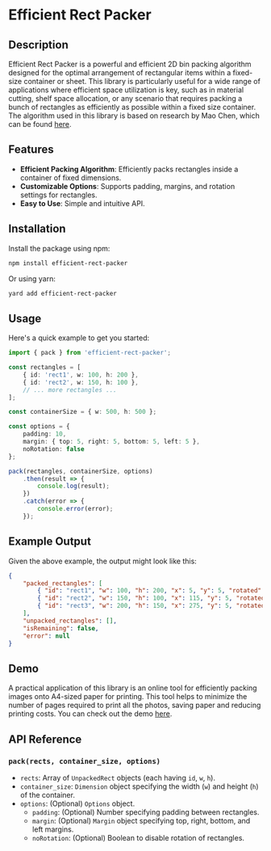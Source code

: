# Efficient Rect Packer

## Description

Efficient Rect Packer is a powerful and efficient 2D bin packing algorithm designed for the optimal arrangement of rectangular items within a fixed-size container or sheet. This library is particularly useful for a wide range of applications where efficient space utilization is key, such as in material cutting, shelf space allocation, or any scenario that requires packing a bunch of rectangles as efficiently as possible within a fixed size container. The algorithm used in this library is based on research by Mao Chen, which can be found [here](https://www.intechopen.com/chapters/5850).

## Features

- **Efficient Packing Algorithm**: Efficiently packs rectangles inside a container of fixed dimensions. 
- **Customizable Options**: Supports padding, margins, and rotation settings for rectangles.
- **Easy to Use**: Simple and intuitive API.

## Installation

Install the package using npm:
```bash
npm install efficient-rect-packer
```
Or using yarn:
```bash
yard add efficient-rect-packer
```

## Usage
Here's a quick example to get you started:

```ts
import { pack } from 'efficient-rect-packer';

const rectangles = [
    { id: 'rect1', w: 100, h: 200 },
    { id: 'rect2', w: 150, h: 100 },
    // ... more rectangles ...
];

const containerSize = { w: 500, h: 500 };

const options = {
    padding: 10,
    margin: { top: 5, right: 5, bottom: 5, left: 5 },
    noRotation: false
};

pack(rectangles, containerSize, options)
    .then(result => {
        console.log(result);
    })
    .catch(error => {
        console.error(error);
    });

```

## Example Output
Given the above example, the output might look like this:
```json
{
    "packed_rectangles": [
        { "id": "rect1", "w": 100, "h": 200, "x": 5, "y": 5, "rotated": false },
        { "id": "rect2", "w": 150, "h": 100, "x": 115, "y": 5, "rotated": true },
        { "id": "rect3", "w": 200, "h": 150, "x": 275, "y": 5, "rotated": false }
    ],
    "unpacked_rectangles": [],
    "isRemaining": false,
    "error": null
}
```

## Demo
A practical application of this library is an online tool for efficiently packing images onto A4-sized paper for printing. This tool helps to minimize the number of pages required to print all the photos, saving paper and reducing printing costs. You can check out the demo [here](https://pack4print.vercel.app/).

## API Reference

### `pack(rects, container_size, options)`

- `rects`: Array of `UnpackedRect` objects (each having `id`, `w`, `h`).
- `container_size`: `Dimension` object specifying the width (`w`) and height (`h`) of the container.
- `options`: (Optional) `Options` object.
  - `padding`: (Optional) Number specifying padding between rectangles.
  - `margin`: (Optional) `Margin` object specifying top, right, bottom, and left margins.
  - `noRotation`: (Optional) Boolean to disable rotation of rectangles.





